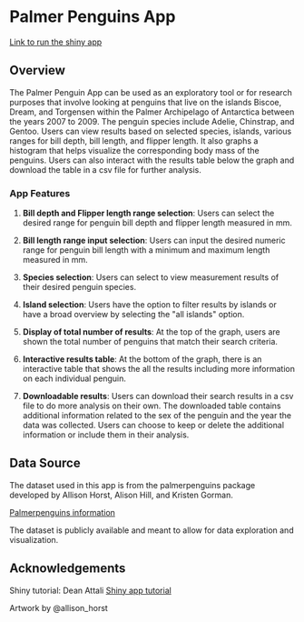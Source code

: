 # Palmer Penguins App

[Link to run the shiny app](https://christinec.shinyapps.io/palmerpenguinsapp/) 

## Overview

The Palmer Penguin App can be used as an exploratory tool or for research purposes that involve looking at penguins that live on the islands Biscoe, Dream, and Torgensen within the Palmer Archipelago of Antarctica between the years 2007 to 2009. The penguin species include Adelie, Chinstrap, and Gentoo. Users can view results based on selected species, islands, various ranges for bill depth, bill length, and flipper length. It also graphs a histogram that helps visualize the corresponding body mass of the penguins. Users can also interact with the results table below the graph and download the table in a csv file for further analysis. 

### App Features

1. **Bill depth and Flipper length range selection**: Users can select the desired range for penguin bill depth and flipper length measured in mm.

2. **Bill length range input selection**: Users can input the desired numeric range for penguin bill length with a minimum and maximum length measured in mm.

3. **Species selection**: Users can select to view measurement results of their desired penguin species. 

4. **Island selection**: Users have the option to filter results by islands or have a broad overview by selecting the "all islands" option.

5. **Display of total number of results**: At the top of the graph, users are shown the total number of penguins that match their search criteria. 

6. **Interactive results table**: At the bottom of the graph, there is an interactive table that shows the all the results including more information on each individual penguin. 

7. **Downloadable results**: Users can download their search results in a csv file to do more analysis on their own. The downloaded table contains additional information related to the sex of the penguin and the year the data was collected. Users can choose to keep or delete the additional information or include them in their analysis.  


## Data Source

The dataset used in this app is from the palmerpenguins package developed by Allison Horst, Alison Hill, and Kristen Gorman.

[Palmerpenguins information](https://allisonhorst.github.io/palmerpenguins/)

The dataset is publicly available and meant to allow for data exploration and visualization. 

## Acknowledgements 

Shiny tutorial: Dean Attali [Shiny app tutorial](https://deanattali.com/blog/building-shiny-apps-tutorial/)

Artwork by @allison_horst
